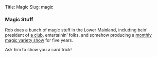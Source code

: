 Title: Magic
Slug: magic

### Magic Stuff

Rob does a bunch of magic stuff in the Lower Mainland, including bein' president of [a club](fvmc.ca), entertainin' folks, and somehow producing a [monthly magic variety show](parlourmagic.show) for five years.

Ask him to show you a card trick!